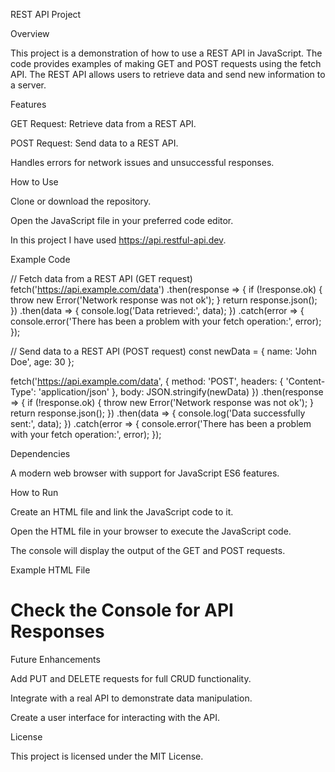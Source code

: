 REST API Project

Overview

This project is a demonstration of how to use a REST API in JavaScript. The code provides examples of making GET and POST requests using the fetch API. The REST API allows users to retrieve data and send new information to a server.

Features

GET Request: Retrieve data from a REST API.

POST Request: Send data to a REST API.

Handles errors for network issues and unsuccessful responses.

How to Use

Clone or download the repository.

Open the JavaScript file in your preferred code editor.

In this project I have used https://api.restful-api.dev.

Example Code

// Fetch data from a REST API (GET request)
fetch('https://api.example.com/data')
  .then(response => {
    if (!response.ok) {
      throw new Error('Network response was not ok');
    }
    return response.json();
  })
  .then(data => {
    console.log('Data retrieved:', data);
  })
  .catch(error => {
    console.error('There has been a problem with your fetch operation:', error);
  });

// Send data to a REST API (POST request)
const newData = {
  name: 'John Doe',
  age: 30
};

fetch('https://api.example.com/data', {
  method: 'POST',
  headers: {
    'Content-Type': 'application/json'
  },
  body: JSON.stringify(newData)
})
  .then(response => {
    if (!response.ok) {
      throw new Error('Network response was not ok');
    }
    return response.json();
  })
  .then(data => {
    console.log('Data successfully sent:', data);
  })
  .catch(error => {
    console.error('There has been a problem with your fetch operation:', error);
  });

Dependencies

A modern web browser with support for JavaScript ES6 features.

How to Run

Create an HTML file and link the JavaScript code to it.

Open the HTML file in your browser to execute the JavaScript code.

The console will display the output of the GET and POST requests.

Example HTML File

<!DOCTYPE html>
<html lang="en">
<head>
    <meta charset="UTF-8">
    <meta name="viewport" content="width=device-width, initial-scale=1.0">
    <title>REST API Example</title>
</head>
<body>
    <h1>Check the Console for API Responses</h1>
    <script src="rest_api.js"></script>
</body>
</html>

Future Enhancements

Add PUT and DELETE requests for full CRUD functionality.

Integrate with a real API to demonstrate data manipulation.

Create a user interface for interacting with the API.

License

This project is licensed under the MIT License.

